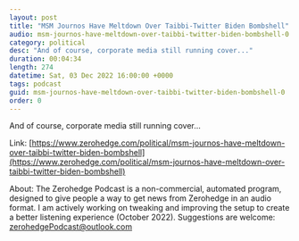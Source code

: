 ```yaml
---
layout: post
title: "MSM Journos Have Meltdown Over Taibbi-Twitter Biden Bombshell"
audio: msm-journos-have-meltdown-over-taibbi-twitter-biden-bombshell-0
category: political
desc: "And of course, corporate media still running cover..."
duration: 00:04:34
length: 274
datetime: Sat, 03 Dec 2022 16:00:00 +0000
tags: podcast
guid: msm-journos-have-meltdown-over-taibbi-twitter-biden-bombshell-0
order: 0
---
```

And of course, corporate media still running cover...

Link: [https://www.zerohedge.com/political/msm-journos-have-meltdown-over-taibbi-twitter-biden-bombshell](https://www.zerohedge.com/political/msm-journos-have-meltdown-over-taibbi-twitter-biden-bombshell)

About: The Zerohedge Podcast is a non-commercial, automated program, designed to give people a way to get news from Zerohedge in an audio format.  I am actively working on tweaking and improving the setup to create a better listening experience (October 2022).  Suggestions are welcome: [zerohedgePodcast@outlook.com](mailto:zerohedgePodcast@outlook.com)